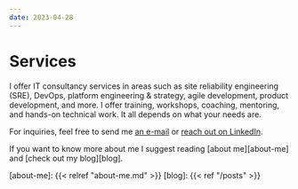 ```yaml
---
date: 2023-04-28
---
```

Services
========

I offer IT consultancy services in areas such as site reliability engineering (SRE), DevOps, platform engineering & strategy, agile development, product development, and more. I offer training, workshops, coaching, mentoring, and hands-on technical work. It all depends on what your needs are.

For inquiries, feel free to send me [an e-mail][email] or [reach out on LinkedIn][linkedin].

[email]: mailto:jens.rantil+inquiries@gmail.com
[linkedin]: https://www.linkedin.com/in/jensrantil/

If you want to know more about me I suggest reading [about me][about-me] and [check out my blog][blog].

[about-me]: {{< relref "about-me.md" >}}
[blog]: {{< ref "/posts" >}}
